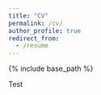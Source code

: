 ```yaml
---
title: "CV"
permalink: /cv/
author_profile: true
redirect_from:
  - /resume
---
```


{% include base_path %}

Test
<object data="{{ site.url }}/_pdfs/Persch_CV.pdf" width="1000" height="1000" type="application/pdf"/></object>
